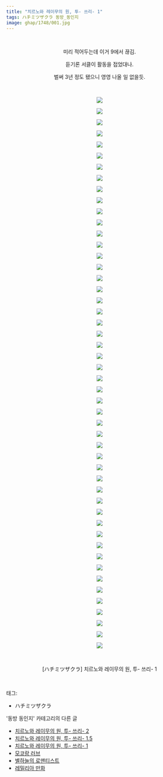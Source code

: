 ```yaml
---
title: "치르노와 레이무의 원, 투- 쓰리- 1"
tags: ハチミツザクラ 동방_동인지
image: ghap/1748/001.jpg
---
```

<div class="article">
<p style="text-align: center; clear: none; float: none;"><br/></p>
<p style="text-align: center; clear: none; float: none;">미리 적어두는데 이거 9에서 끊김.</p>
<p style="text-align: center; clear: none; float: none;">듣기론 서클이 활동을 접었대나.</p>
<p style="text-align: center; clear: none; float: none;">벌써 3년 정도 됐으니 영영 나올 일 없을듯.</p>
<p style="text-align: center; clear: none; float: none;"><br/></p>
<p style="text-align: center; clear: none; float: none;"><img src="{{ site.nasurl }}/ghap/1748/001.jpg"/></p>
<p style="text-align: center; clear: none; float: none;"><img src="{{ site.nasurl }}/ghap/1748/002.jpg"/></p>
<p style="text-align: center; clear: none; float: none;"><img src="{{ site.nasurl }}/ghap/1748/003.jpg"/></p>
<p style="text-align: center; clear: none; float: none;"><img src="{{ site.nasurl }}/ghap/1748/004.jpg"/></p>
<p style="text-align: center; clear: none; float: none;"><img src="{{ site.nasurl }}/ghap/1748/005.jpg"/></p>
<p style="text-align: center; clear: none; float: none;"><img src="{{ site.nasurl }}/ghap/1748/006.jpg"/></p>
<p style="text-align: center; clear: none; float: none;"><img src="{{ site.nasurl }}/ghap/1748/007.jpg"/></p>
<p style="text-align: center; clear: none; float: none;"><img src="{{ site.nasurl }}/ghap/1748/008.jpg"/></p>
<p style="text-align: center; clear: none; float: none;"><img src="{{ site.nasurl }}/ghap/1748/009.jpg"/></p>
<p style="text-align: center; clear: none; float: none;"><img src="{{ site.nasurl }}/ghap/1748/010.jpg"/></p>
<p style="text-align: center; clear: none; float: none;"><img src="{{ site.nasurl }}/ghap/1748/011.jpg"/></p>
<p style="text-align: center; clear: none; float: none;"><img src="{{ site.nasurl }}/ghap/1748/012.jpg"/></p>
<p style="text-align: center; clear: none; float: none;"><img src="{{ site.nasurl }}/ghap/1748/013.jpg"/></p>
<p style="text-align: center; clear: none; float: none;"><img src="{{ site.nasurl }}/ghap/1748/014.jpg"/></p>
<p style="text-align: center; clear: none; float: none;"><img src="{{ site.nasurl }}/ghap/1748/015.jpg"/></p>
<p style="text-align: center; clear: none; float: none;"><img src="{{ site.nasurl }}/ghap/1748/016.jpg"/></p>
<p style="text-align: center; clear: none; float: none;"><img src="{{ site.nasurl }}/ghap/1748/017.jpg"/></p>
<p style="text-align: center; clear: none; float: none;"><img src="{{ site.nasurl }}/ghap/1748/018.jpg"/></p>
<p style="text-align: center; clear: none; float: none;"><img src="{{ site.nasurl }}/ghap/1748/019.jpg"/></p>
<p style="text-align: center; clear: none; float: none;"><img src="{{ site.nasurl }}/ghap/1748/020.jpg"/></p>
<p style="text-align: center; clear: none; float: none;"><img src="{{ site.nasurl }}/ghap/1748/021.jpg"/></p>
<p style="text-align: center; clear: none; float: none;"><img src="{{ site.nasurl }}/ghap/1748/022.jpg"/></p>
<p style="text-align: center; clear: none; float: none;"><img src="{{ site.nasurl }}/ghap/1748/023.jpg"/></p>
<p style="text-align: center; clear: none; float: none;"><img src="{{ site.nasurl }}/ghap/1748/024.jpg"/></p>
<p style="text-align: center; clear: none; float: none;"><img src="{{ site.nasurl }}/ghap/1748/025.jpg"/></p>
<p style="text-align: center; clear: none; float: none;"><img src="{{ site.nasurl }}/ghap/1748/026.jpg"/></p>
<p style="text-align: center; clear: none; float: none;"><img src="{{ site.nasurl }}/ghap/1748/027.jpg"/></p>
<p style="text-align: center; clear: none; float: none;"><img src="{{ site.nasurl }}/ghap/1748/028.jpg"/></p>
<p style="text-align: center; clear: none; float: none;"><img src="{{ site.nasurl }}/ghap/1748/029.jpg"/></p>
<p style="text-align: center; clear: none; float: none;"><img src="{{ site.nasurl }}/ghap/1748/030.jpg"/></p>
<p style="text-align: center; clear: none; float: none;"><img src="{{ site.nasurl }}/ghap/1748/031.jpg"/></p>
<p style="text-align: center; clear: none; float: none;"><img src="{{ site.nasurl }}/ghap/1748/032.jpg"/></p>
<p style="text-align: center; clear: none; float: none;"><img src="{{ site.nasurl }}/ghap/1748/033.jpg"/></p>
<p style="text-align: center; clear: none; float: none;"><img src="{{ site.nasurl }}/ghap/1748/034.jpg"/></p>
<p style="text-align: center; clear: none; float: none;"><img src="{{ site.nasurl }}/ghap/1748/035.jpg"/></p>
<p style="text-align: center; clear: none; float: none;"><img src="{{ site.nasurl }}/ghap/1748/036.jpg"/></p>
<p style="text-align: center; clear: none; float: none;"><img src="{{ site.nasurl }}/ghap/1748/037.jpg"/></p>
<p style="text-align: center; clear: none; float: none;"><img src="{{ site.nasurl }}/ghap/1748/038.jpg"/></p>
<p style="text-align: center; clear: none; float: none;"><img src="{{ site.nasurl }}/ghap/1748/039.jpg"/></p>
<p style="text-align: center; clear: none; float: none;"><img src="{{ site.nasurl }}/ghap/1748/040.jpg"/></p>
<p style="text-align: center; clear: none; float: none;"><img src="{{ site.nasurl }}/ghap/1748/041.jpg"/></p>
<p style="text-align: center; clear: none; float: none;"><img src="{{ site.nasurl }}/ghap/1748/042.jpg"/></p>
<p style="text-align: center; clear: none; float: none;"><img src="{{ site.nasurl }}/ghap/1748/043.jpg"/></p>
<p style="text-align: center; clear: none; float: none;"><img src="{{ site.nasurl }}/ghap/1748/044.jpg"/></p>
<p style="text-align: center; clear: none; float: none;"><img src="{{ site.nasurl }}/ghap/1748/045.jpg"/></p>
<p style="text-align: center; clear: none; float: none;"><img src="{{ site.nasurl }}/ghap/1748/046.jpg"/></p>
<p style="text-align: center; clear: none; float: none;"><img src="{{ site.nasurl }}/ghap/1748/047.jpg"/></p>
<p style="text-align: center; clear: none; float: none;"><img src="{{ site.nasurl }}/ghap/1748/048.jpg"/></p>
<p style="text-align: center; clear: none; float: none;"><img src="{{ site.nasurl }}/ghap/1748/049.jpg"/></p>
<p style="text-align: center; clear: none; float: none;"><img src="{{ site.nasurl }}/ghap/1748/050.jpg"/></p>
<p style="text-align: center; clear: none; float: none;"><br/></p>
<p style="text-align: center; clear: none; float: none;">[ハチミツザクラ] 치르노와 레이무의 원, 투- 쓰리- 1</p>
<p><br/></p>
</div><div class="tagTrail">
<p>태그: </p>
<ul>
<li>ハチミツザクラ</li>
</ul>
</div><div class="another">
<p>'동방 동인지' 카테고리의 다른 글</p>
<ul>
<li><a href="/2016-08-21-ghap_1750">치르노와 레이무의 원, 투- 쓰리- 2</a></li>
<li><a href="/2016-08-21-ghap_1749">치르노와 레이무의 원, 투- 쓰리- 1.5</a></li>
<li><a href="/2016-08-21-ghap_1748">치르노와 레이무의 원, 투- 쓰리- 1</a></li>
<li><a href="/2016-08-21-ghap_1746">모코랑 러브</a></li>
<li><a href="/2016-08-21-ghap_1744">별하늘의 로맨티스트</a></li>
<li><a href="/2016-08-21-ghap_1742">레밀리아 만화</a></li>
</ul>
</div><div class="cb_module cb_fluid">
<div class="cb_wrt cb_profile">
</div><!-- commentList close -->
</div>
<br/>
<p id="refer"></p>
<br/>

